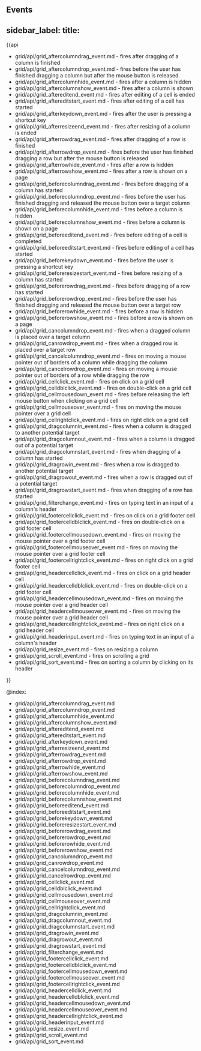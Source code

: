 Events
---
sidebar_label: 
title: 
---          

{{api

- grid/api/grid_aftercolumndrag_event.md - fires after dragging of a column is finished
- grid/api/grid_aftercolumndrop_event.md - fires before the user has finished dragging a column but after the mouse button is released
- grid/api/grid_aftercolumnhide_event.md - fires after a column is hidden
- grid/api/grid_aftercolumnshow_event.md - fires after a column is shown
- grid/api/grid_aftereditend_event.md - fires after editing of a cell is ended
- grid/api/grid_aftereditstart_event.md - fires after editing of a cell has started
- grid/api/grid_afterkeydown_event.md - fires after the user is pressing a shortcut key
- grid/api/grid_afterresizeend_event.md - fires after resizing of a column is ended
- grid/api/grid_afterrowdrag_event.md - fires after dragging of a row is finished
- grid/api/grid_afterrowdrop_event.md - fires before the user has finished dragging a row but after the mouse button is released
- grid/api/grid_afterrowhide_event.md - fires after a row is hidden
- grid/api/grid_afterrowshow_event.md - fires after a row is shown on a page
- grid/api/grid_beforecolumndrag_event.md - fires before dragging of a column has started
- grid/api/grid_beforecolumndrop_event.md - fires before the user has finished dragging and released the mouse button over a target column
- grid/api/grid_beforecolumnhide_event.md - fires before a column is hidden
- grid/api/grid_beforecolumnshow_event.md - fires before a column is shown on a page
- grid/api/grid_beforeeditend_event.md - fires before editing of a cell is completed
- grid/api/grid_beforeeditstart_event.md - fires before editing of a cell has started
- grid/api/grid_beforekeydown_event.md - fires before the user is pressing a shortcut key
- grid/api/grid_beforeresizestart_event.md - fires before resizing of a column has started
- grid/api/grid_beforerowdrag_event.md - fires before dragging of a row has started
- grid/api/grid_beforerowdrop_event.md - fires before the user has finished dragging and released the mouse button over a target row
- grid/api/grid_beforerowhide_event.md - fires before a row is hidden
- grid/api/grid_beforerowshow_event.md - fires before a row is shown on a page
- grid/api/grid_cancolumndrop_event.md - fires when a dragged column is placed over a target column
- grid/api/grid_canrowdrop_event.md - fires when a dragged row is placed over a target row
- grid/api/grid_cancelcolumndrop_event.md - fires on moving a mouse pointer out of borders of a column while dragging the column
- grid/api/grid_cancelrowdrop_event.md - fires on moving a mouse pointer out of borders of a row while dragging the row
- grid/api/grid_cellclick_event.md - fires on click on a grid cell
- grid/api/grid_celldblclick_event.md - fires on double-click on a grid cell
- grid/api/grid_cellmousedown_event.md - fires before releasing the left mouse button when clicking on a grid cell
- grid/api/grid_cellmouseover_event.md - fires on moving the mouse pointer over a grid cell
- grid/api/grid_cellrightclick_event.md - fires on right click on a grid cell
- grid/api/grid_dragcolumnin_event.md - fires when a column is dragged to another potential target
- grid/api/grid_dragcolumnout_event.md - fires when a column is dragged out of a potential target
- grid/api/grid_dragcolumnstart_event.md - fires when dragging of a column has started
- grid/api/grid_dragrowin_event.md - fires when a row is dragged to another potential target
- grid/api/grid_dragrowout_event.md - fires when a row is dragged out of a potential target
- grid/api/grid_dragrowstart_event.md - fires when dragging of a row has started
- grid/api/grid_filterchange_event.md - fires on typing text in an input of a column's header
- grid/api/grid_footercellclick_event.md - fires on click on a grid footer cell
- grid/api/grid_footercelldblclick_event.md - fires on double-click on a grid footer cell
- grid/api/grid_footercellmousedown_event.md - fires on moving the mouse pointer over a grid footer cell
- grid/api/grid_footercellmouseover_event.md - fires on moving the mouse pointer over a grid footer cell
- grid/api/grid_footercellrightclick_event.md - fires on right click on a grid footer cell
- grid/api/grid_headercellclick_event.md - fires on click on a grid header cell
- grid/api/grid_headercelldblclick_event.md - fires on double-click on a grid footer cell
- grid/api/grid_headercellmousedown_event.md - fires on moving the mouse pointer over a grid header cell
- grid/api/grid_headercellmouseover_event.md - fires on moving the mouse pointer over a grid header cell
- grid/api/grid_headercellrightclick_event.md - fires on right click on a grid header cell
- grid/api/grid_headerinput_event.md - fires on typing text in an input of a column's header
- grid/api/grid_resize_event.md - fires on resizing a column
- grid/api/grid_scroll_event.md - fires on scrolling a grid
- grid/api/grid_sort_event.md - fires on sorting a column by clicking on its header

}}

@index:
- grid/api/grid_aftercolumndrag_event.md
- grid/api/grid_aftercolumndrop_event.md
- grid/api/grid_aftercolumnhide_event.md
- grid/api/grid_aftercolumnshow_event.md
- grid/api/grid_aftereditend_event.md
- grid/api/grid_aftereditstart_event.md
- grid/api/grid_afterkeydown_event.md
- grid/api/grid_afterresizeend_event.md
- grid/api/grid_afterrowdrag_event.md
- grid/api/grid_afterrowdrop_event.md
- grid/api/grid_afterrowhide_event.md
- grid/api/grid_afterrowshow_event.md
- grid/api/grid_beforecolumndrag_event.md
- grid/api/grid_beforecolumndrop_event.md
- grid/api/grid_beforecolumnhide_event.md
- grid/api/grid_beforecolumnshow_event.md
- grid/api/grid_beforeeditend_event.md
- grid/api/grid_beforeeditstart_event.md
- grid/api/grid_beforekeydown_event.md
- grid/api/grid_beforeresizestart_event.md
- grid/api/grid_beforerowdrag_event.md
- grid/api/grid_beforerowdrop_event.md
- grid/api/grid_beforerowhide_event.md
- grid/api/grid_beforerowshow_event.md
- grid/api/grid_cancolumndrop_event.md
- grid/api/grid_canrowdrop_event.md
- grid/api/grid_cancelcolumndrop_event.md
- grid/api/grid_cancelrowdrop_event.md
- grid/api/grid_cellclick_event.md
- grid/api/grid_celldblclick_event.md
- grid/api/grid_cellmousedown_event.md
- grid/api/grid_cellmouseover_event.md
- grid/api/grid_cellrightclick_event.md
- grid/api/grid_dragcolumnin_event.md
- grid/api/grid_dragcolumnout_event.md
- grid/api/grid_dragcolumnstart_event.md
- grid/api/grid_dragrowin_event.md
- grid/api/grid_dragrowout_event.md
- grid/api/grid_dragrowstart_event.md
- grid/api/grid_filterchange_event.md
- grid/api/grid_footercellclick_event.md
- grid/api/grid_footercelldblclick_event.md
- grid/api/grid_footercellmousedown_event.md
- grid/api/grid_footercellmouseover_event.md
- grid/api/grid_footercellrightclick_event.md
- grid/api/grid_headercellclick_event.md
- grid/api/grid_headercelldblclick_event.md
- grid/api/grid_headercellmousedown_event.md
- grid/api/grid_headercellmouseover_event.md
- grid/api/grid_headercellrightclick_event.md
- grid/api/grid_headerinput_event.md
- grid/api/grid_resize_event.md
- grid/api/grid_scroll_event.md
- grid/api/grid_sort_event.md
